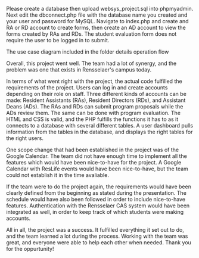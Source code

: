 Please create a database then upload websys_project.sql into phpmyadmin. Next edit the dbconnect.php file with the database name you created and your user and password for MySQL. Navigate to index.php and create and RA or RD account to create forms, then create an AD account to view the forms created by RAs and RDs. The student evaluation form does not require the user to be logged in to submit.

The use case diagram included in the folder details operation flow

Overall, this project went well. The team had a lot of synergy, and the problem 
was one that exists in Rensselaer's campus today. 

In terms of what went right with the project, the actual code fulfilled the requirements of the project. Users 
can log in and create accounts depending on their role on staff. Three different kinds of accounts can be made: 
Resident Assistants (RAs), Resident Directors (RDs), and Assistant Deans (ADs). The RAs and RDs can submit program
proposals while the ADs review them. The same can be done with program evaluation. The HTML and CSS is valid, 
and the PHP fulfills the functions it has to as it connects to a database with several different tables. A user
dashboard pulls information from the tables in the database, and displays the right tables for the right users.

One scope change that had been established in the project was of the Google Calendar. The team did not have enough
time to implement all the features which would have been nice-to-have for the project. A Google Calendar with 
ResLife events would have been nice-to-have, but the team could not establish it in the time avaliable. 

If the team were to do the project again, the requirements would have been clearly defined from the beginning 
as stated during the presentation. The schedule would have also been followed in order to include nice-to-have
features. Authentication with the Rensselaer CAS system would have been integrated as well, in order 
to keep track of which students were making accounts. 

All in all, the project was a success. It fulfilled everything it set out to do, and the team learned a lot 
during the process. Working with the team was great, and everyone were able to help each other when needed. 
Thank you for the oppurtunity! 




